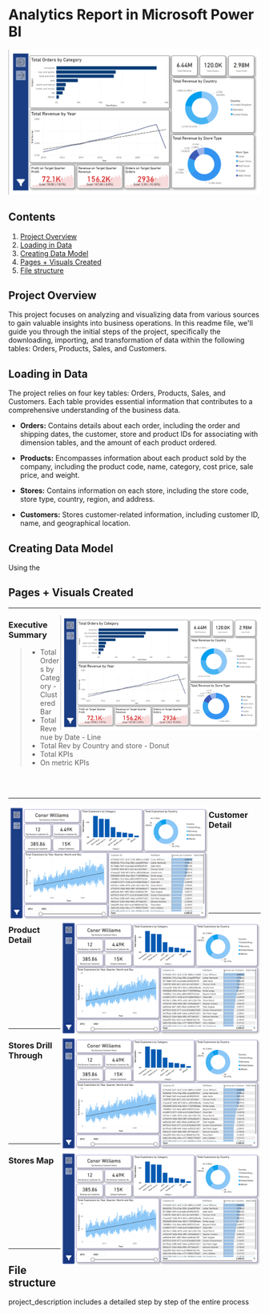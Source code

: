 # Analytics Report in Microsoft Power BI

<img src="https://github.com/Mat-Zawadzki/Analytics-Power-BI-Report/blob/main/Images/ExecutiveSummary.png?raw=true" alt="alt text" width="max">

## Contents

1. [Project Overview](#project-overview)
2. [Loading in Data](#Loading-in-data)
3. [Creating Data Model](#Creating-data-model)
4. [Pages + Visuals Created](#Pages-+-visuals-created)
5. [File structure ](#File-structure)

## Project Overview
This project focuses on analyzing and visualizing data from various sources to gain valuable insights into business operations. In this readme file, we'll guide you through the initial steps of the project, specifically the downloading, importing, and transformation of data within the following tables: Orders, Products, Sales, and Customers.

## Loading in Data
The project relies on four key tables: Orders, Products, Sales, and Customers. Each table provides essential information that contributes to a comprehensive understanding of the business data.

- **Orders:** Contains details about each order, including the order and shipping dates, the customer, store and product IDs for associating with dimension tables, and the amount of each product ordered.

- **Products:** Encompasses information about each product sold by the company, including the product code, name, category, cost price, sale price, and weight.

- **Stores:** Contains information on each store, including the store code, store type, country, region, and address.

- **Customers:** Stores customer-related information, including customer ID, name, and geographical location.

## Creating Data Model
Using the 

## Pages + Visuals Created

---

<img src="https://github.com/Mat-Zawadzki/Analytics-Power-BI-Report/blob/main/Images/ExecutiveSummary.png?raw=true" alt="alt text" width="400 " align="right">

### Executive Summary

> - Total Orders by Category - Clustered Bar 
> - Total Revenue by Date - Line 
> - Total Rev by Country and store - Donut
> - Total KPIs
> - On metric KPIs 

<br>
<br>

---

<img src="https://github.com/Mat-Zawadzki/Analytics-Power-BI-Report/blob/main/Images/CustomerDetails.png?raw=true" alt="alt text" width="400" align="left">

### Customer Detail

<br>
<br>
<br>
<br>
<br>
<br>
<br>
<br>

---

<img src="https://github.com/Mat-Zawadzki/Analytics-Power-BI-Report/blob/main/Images/CustomerDetails.png?raw=true" alt="alt text" width="400" align="right">

### Product Detail

<br>
<br>
<br>
<br>
<br>
<br>
<br>
<br>

---

<img src="https://github.com/Mat-Zawadzki/Analytics-Power-BI-Report/blob/main/Images/CustomerDetails.png?raw=true" alt="alt text" width="400" align="right"> 

### Stores Drill Through
<br>
<br>
<br>
<br>
<br>
<br>
<br>
<br>

---

<img src="https://github.com/Mat-Zawadzki/Analytics-Power-BI-Report/blob/main/Images/CustomerDetails.png?raw=true" alt="alt text" width="400" align="right"> 

### Stores Map
<br>
<br>
<br>
<br>
<br>
<br>
<br>
<br>

---

## File structure 
project_description includes a detailed step by step of the entire process
